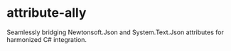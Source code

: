 # attribute-ally
Seamlessly bridging Newtonsoft.Json and System.Text.Json attributes for harmonized C# integration.
